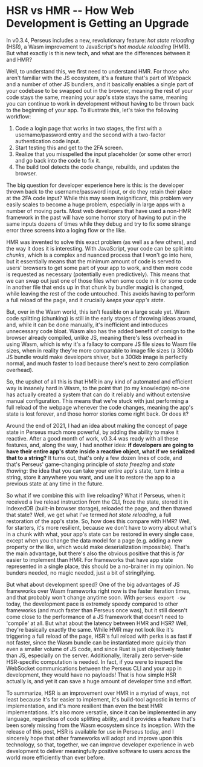 # HSR vs HMR -- How Web Development is Getting an Upgrade

In v0.3.4, Perseus includes a new, revolutionary feature: *hot state reloading* (HSR), a Wasm improvement to JavaScript's *hot module reloading* (HMR). But what exactly is this new tech, and what are the differences between it and HMR?

Well, to understand this, we first need to understand HMR. For those who aren't familiar with the JS ecosystem, it's a feature that's part of Webpack and a number of other JS bundlers, and it basically enables a single part of your codebase to be swapped out in the browser, meaning the rest of your code stays the same, meaning your app's state stays the same, meaning you can continue to work in development without having to be thrown back to the beginning of your app. To illustrate this, let's take the following workflow:

1. Code a login page that works in two stages, the first with a username/password entry and the second with a two-factor authentication code input.
2. Start testing this and get to the 2FA screen.
3. Realize that you misspelled the input placeholder (or some other error) and go back into the code to fix it.
4. The build tool detects the code change, rebuilds, and updates the browser.

The big question for developer experience here is this: is the developer thrown back to the username/password input, or do they retain their place at the 2FA code input? While this may seem insignificant, this problem very easily scales to become a huge problem, especially in large apps with a number of moving parts. Most web developers that have used a non-HMR framework in the past will have some horror story of having to put in the same inputs dozens of times while they debug and try to fix some strange error three screens into a loging flow or the like.

HMR was invented to solve this exact problem (as well as a few others), and the way it does it is interesting. With JavaScript, your code can be split into *chunks*, which is a complex and nuanced process that I won't go into here, but it essentially means that the minimum amount of code is served to users' browsers to get some part of your app to work, and then more code is requested as necessary (potentially even predictively). This means that we can swap out just one of those files when some code in it (or some code in another file that ends up in that chunk by bundler magic) is changed, while leaving the rest of the code untouched. This avoids having to perform a full reload of the page, and it crucially *keeps your app's state*.

But, over in the Wasm world, this isn't feasible on a large scale yet. Wasm code splitting (chunking) is still in the early stages of throwing ideas around, and, while it can be done manually, it's inefficient and introduces unnecessary code bloat. Wasm also has the added benefit of comign to the browser already compiled, unlike JS, meaning there's less overhead in using Wasm, which is why it's a fallacy to compare JS file sizes to Wasm file sizes, when in reality they're more comparable to image file sizes (a 300kb JS bundle would make developers shiver, but a 300kb image is perfectly normal, and much faster to load because there's next to zero compilation overhead).

So, the upshot of all this is that HMR in any kind of automated and efficient way is insanely hard in Wasm, to the point that (to my knowledge) no-one has actually created a system that can do it reliably and without extensive manual configuration. This means that we're stuck with just performing a full reload of the webpage whenever the code changes, meaning the app's state is lost forever, and those horror stories come right back. Or does it?

Around the end of 2021, I had an idea about making the concept of page state in Perseus much more powerful, by adding the ability to make it reactive. After a good month of work, v0.3.4 was ready with all these features, and, along the way, I had another idea: **if developers are going to have their entire app's state inside a reactive object, what if we serialized that to a string?** It turns out, that's only a few dozen lines of code, and that's Perseus' game-changing principle of *state freezing* and *state thawing*: the idea that you can take your entire app's state, turn it into a string, store it anywhere you want, and use it to restore the app to a previous state at any time in the future.

So what if we combine this with live reloading? What if Perseus, when it received a live reload instruction from the CLI, froze the state, stored it in IndexedDB (built-in browser storage), reloaded the page, and then thawed that state? Well, we get what I've termed *hot state reloading*, a full restoration of the app's state. So, how does this compare with HMR? Well, for starters, it's more resilient, because we don't have to worry about what's in a chunk with what, your app's state can be restored in every single case, except when you change the data model for a page (e.g. adding a new property or the like, which would make deserialization impossible). That's the main advantage, but there's also the obvious positive that this is *far* easier to implement than HMR. For frameworks that have app state represented in a single place, this should be a no-brainer in my opinion. No bunders needed, no magic needed, just a bit of stringifying.

But what about development speed? One of the big advantages of JS frameworks over Wasm frameworks right now is the faster iteration times, and that probably won't change anytime soon. With `perseus export -sw` today, the development pace is extremely speedy compared to other frameworks (and much faster than Perseus once was), but it still doesn't come close to the performance of a JS framework that doesn't need to 'compile' at all. But what about the latency between HMR and HSR? Well, they're basically exactly the same. While HMR may not look like it's triggering a full reload of the page, HSR's full reload with perks is as fast if not faster, since the Wasm bundle can be instantiated more quickly than even a smaller volume of JS code, and since Rust is just objectively faster than JS, especially on the server. Additionally, literally zero server-side HSR-specific computation is needed. In fact, if you were to inspect the WebSocket communications between the Perseus CLI and your app in development, they would have no payloads! That is how simple HSR actually is, and yet it can save a huge amount of developer time and effort.

To summarize, HSR is an improvement over HMR in a myriad of ways, not least because it's far easier to implement, it's build-tool agnostic in terms of implementation, and it's more resilient than even the best HMR implementations. It's also more versatile, since it can be implemented in any language, regardless of code splitting ability, and it provides a feature that's been sorely missing from the Wasm ecosystem since its inception. With the release of this post, HSR is available for use in Perseus today, and I sincerely hope that other frameworks will adopt and improve upon this technology, so that, together, we can improve developer experience in web development to deliver meaningfully positive software to users across the world more efficiently than ever before.
